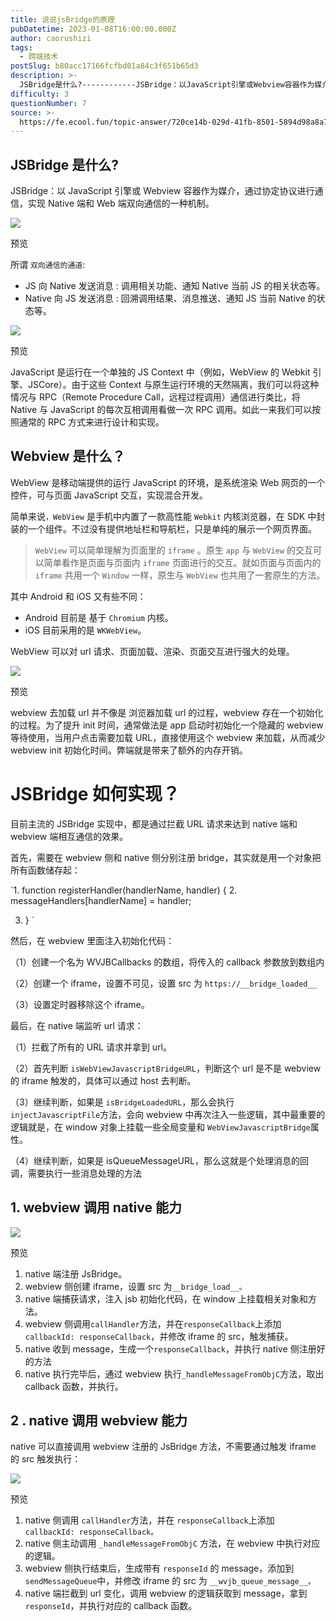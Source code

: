 ```yaml
---
title: 说说jsBridge的原理
pubDatetime: 2023-01-08T16:00:00.000Z
author: caorushizi
tags:
  - 跨端技术
postSlug: b80acc17166fcfbd01a84c3f651b65d3
description: >-
  JSBridge是什么?------------JSBridge：以JavaScript引擎或Webview容器作为媒介，通过协定协议进行通信，实现Native端和Web端双向通信的一种机制。![](
difficulty: 3
questionNumber: 7
source: >-
  https://fe.ecool.fun/topic-answer/720ce14b-029d-41fb-8501-5894d98a8a74?orderBy=updateTime&order=desc&tagId=74
---
```


## JSBridge 是什么?

JSBridge：以 JavaScript 引擎或 Webview 容器作为媒介，通过协定协议进行通信，实现 Native 端和 Web 端双向通信的一种机制。

![](https://img-blog.csdnimg.cn/d8b9439bba9449348e4066d17bc6d8c5.png)

预览

所谓 `双向通信的通道`:

- JS 向 Native 发送消息 : 调用相关功能、通知 Native 当前 JS 的相关状态等。
- Native 向 JS 发送消息 : 回溯调用结果、消息推送、通知 JS 当前 Native 的状态等。

![](https://img-blog.csdnimg.cn/e78d64d473f646348d91e6ff40f72e7e.png)

预览

JavaScript 是运行在一个单独的 JS Context 中（例如，WebView 的 Webkit 引擎、JSCore）。由于这些 Context 与原生运行环境的天然隔离，我们可以将这种情况与 RPC（Remote Procedure Call，远程过程调用）通信进行类比，将 Native 与 JavaScript 的每次互相调用看做一次 RPC 调用。如此一来我们可以按照通常的 RPC 方式来进行设计和实现。

## Webview 是什么？

WebView 是移动端提供的运行 JavaScript 的环境，是系统渲染 Web 网页的一个控件，可与页面 JavaScript 交互，实现混合开发。

简单来说`，WebView` 是手机中内置了一款高性能 `Webkit` 内核浏览器，在 SDK 中封装的一个组件。不过没有提供地址栏和导航栏，只是单纯的展示一个网页界面。

> `WebView` 可以简单理解为页面里的 `iframe` 。原生 `app` 与 `WebView` 的交互可以简单看作是页面与页面内 `iframe` 页面进行的交互。就如页面与页面内的 `iframe` 共用一个 `Window` 一样，原生与 `WebView` 也共用了一套原生的方法。

其中 Android 和 iOS 又有些不同：

- Android 目前是 基于 `Chromium` 内核。
- iOS 目前采用的是 `WKWebView`。

WebView 可以对 url 请求、页面加载、渲染、页面交互进行强大的处理。

![](https://img-blog.csdnimg.cn/1521e5decd004219bd0c62ab174e608d.png)

预览

webview 去加载 url 并不像是 浏览器加载 url 的过程，webview 存在一个初始化的过程。为了提升 init 时间，通常做法是 app 启动时初始化一个隐藏的 webview 等待使用，当用户点击需要加载 URL，直接使用这个 webview 来加载，从而减少 webview init 初始化时间。弊端就是带来了额外的内存开销。

# JSBridge 如何实现？

目前主流的 JSBridge 实现中，都是通过拦截 URL 请求来达到 native 端和 webview 端相互通信的效果。

首先，需要在 webview 侧和 native 侧分别注册 bridge，其实就是用一个对象把所有函数储存起：

\`1. function registerHandler(handlerName, handler) { 2. messageHandlers\[handlerName\] = handler;

3.  } \`

然后，在 webview 里面注入初始化代码：

（1）创建一个名为 WVJBCallbacks 的数组，将传入的 callback 参数放到数组内

（2）创建一个 iframe，设置不可见，设置 src 为 `https://__bridge_loaded__`

（3）设置定时器移除这个 iframe。

最后，在 native 端监听 url 请求：

（1）拦截了所有的 URL 请求并拿到 url。

（2）首先判断 `isWebViewJavascriptBridgeURL`，判断这个 url 是不是 webview 的 iframe 触发的，具体可以通过 host 去判断。

（3）继续判断，如果是 `isBridgeLoadedURL`，那么会执行 `injectJavascriptFile`方法，会向 webview 中再次注入一些逻辑，其中最重要的逻辑就是，在 window 对象上挂载一些全局变量和 `WebViewJavascriptBridge`属性。

（4）继续判断，如果是 isQueueMessageURL，那么这就是个处理消息的回调，需要执行一些消息处理的方法

## 1\. webview 调用 native 能力

![](https://img-blog.csdnimg.cn/c9d5dc6f82e34df0ba00d14b2a6139ed.png)

预览

1.  native 端注册 JsBridge。
2.  webview 侧创建 iframe，设置 src 为`__bridge_load__。`
3.  native 端捕获请求，注入 jsb 初始化代码，在 window 上挂载相关对象和方法。
4.  webview 侧调用`callHandler`方法，并在`responseCallback`上添加`callbackId: responseCallback`，并修改 iframe 的 src，触发捕获。
5.  native 收到 message，生成一个`responseCallback`，并执行 native 侧注册好的方法
6.  native 执行完毕后，通过 webview 执行`_handleMessageFromObjC`方法，取出 callback 函数，并执行。

## 2 . native 调用 webview 能力

native 可以直接调用 webview 注册的 JsBridge 方法，不需要通过触发 iframe 的 src 触发执行：

![](https://img-blog.csdnimg.cn/31f8d7bd4a8445b0899042b5ae0b1a4f.png)

预览

1.  native 侧调用 `callHandler`方法，并在 `responseCallback`上添加 `callbackId: responseCallback。`
2.  native 侧主动调用 `_handleMessageFromObjC` 方法，在 webview 中执行对应的逻辑。
3.  webview 侧执行结束后，生成带有 `responseId` 的 message，添加到 `sendMessageQueue`中，并修改 iframe 的 src 为 `__wvjb_queue_message__。`
4.  native 端拦截到 url 变化，调用 webview 的逻辑获取到 message，拿到 `responseId`，并执行对应的 callback 函数。
